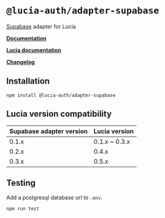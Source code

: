 # `@lucia-auth/adapter-supabase`

[Supabase](https://supabase.com) adapter for Lucia

**[Documentation](https://lucia-auth.vercel.app/learn/adapters/supabase)**

**[Lucia documentation](https://lucia-auth.vercel.app)**

**[Changelog](https://github.com/pilcrowOnPaper/lucia-auth/blob/main/packages/adapter-supabase/CHANGELOG.md)**

## Installation

```
npm install @lucia-auth/adapter-supabase
```

## Lucia version compatibility

| Supabase adapter version | Lucia version |
| ------------------------ | ------------- |
| 0.1.x                    | 0.1.x ~ 0.3.x |
| 0.2.x                    | 0.4.x         |
| 0.3.x                    | 0.5.x         |

## Testing

Add a postgresql database url to `.env`.

```
npm run test
```
